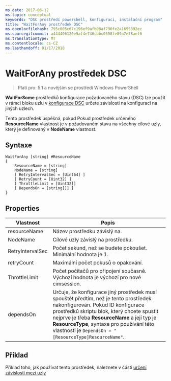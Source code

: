 ```yaml
---
ms.date: 2017-06-12
ms.topic: conceptual
keywords: "DSC prostředí powershell, konfiguraci, instalační program"
title: "WaitForAny prostředek DSC"
ms.openlocfilehash: 795c005c67c196ef9afb08af790fe2a1695392ec
ms.sourcegitcommit: a444406120e5af4e746cbbc0558fe89a7e78aef6
ms.translationtype: MT
ms.contentlocale: cs-CZ
ms.lasthandoff: 01/17/2018
---
```

# <a name="dsc-waitforany-resource"></a>WaitForAny prostředek DSC

> Platí pro: 5.1 a novějším se prostředí Windows PowerShell

**WaitForSome** prostředků konfigurace požadovaného stavu (DSC) lze použít v rámci bloku uzlu v [konfigurace DSC](configurations.md) určete závislosti na konfiguraci na jiných uzlech.

Tento prostředek úspěšná, pokud Pokud prostředek určeného **ResourceName** vlastnost je v požadovaném stavu na všechny cílové uzly, který je definovaný v **NodeName** vlastnost.


## <a name="syntax"></a>Syntaxe

```
WaitForAny [string] #ResourceName
{
    ResourceName = [string]
    NodeName = [string]
    [ RetryIntervalSec = [Uint64] ]
    [ RetryCount = [Uint32] ] 
    [ ThrottleLimit = [Uint32]]
    [ DependsOn = [string[]] ]
}
```

## <a name="properties"></a>Properties

|  Vlastnost  |  Popis   | 
|---|---| 
| resourceName| Název prostředku závislý na.| 
| NodeName| Cílové uzly závislý na prostředku.| 
| RetryIntervalSec| Počet sekund, než se budete pokoušet. Minimální hodnota je 1.| 
| retryCount| Maximální počet pokusů o opakování.| 
| ThrottleLimit| Počet počítačů pro připojení současně. Výchozí hodnota je výchozí pro nové cimsession.| 
| dependsOn | Určuje, že konfigurace jiný prostředek musí spouštět předtím, než je tento prostředek nakonfigurován. Pokud ID konfigurace prostředků skriptu blok, který chcete spustit nejprve je třeba __ResourceName__ a její typ je __ResourceType__, syntaxe pro používání této vlastnosti je `DependsOn = "[ResourceType]ResourceName"`.|


## <a name="example"></a>Příklad

Příklad toho, jak používat tento prostředek, naleznete v části [určení závislostí mezi uzly](crossNodeDependencies.md)

